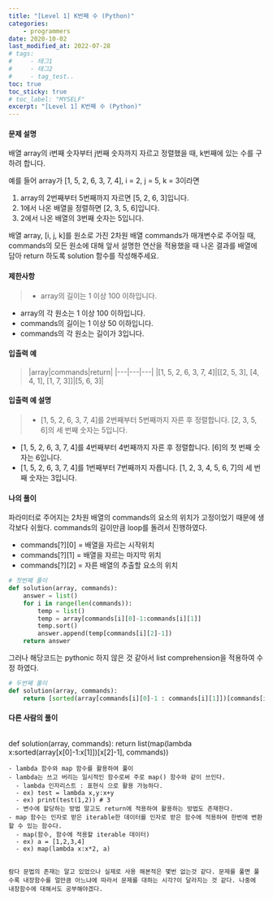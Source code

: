 ```yaml
---
title: "[Level 1] K번째 수 (Python)"
categories: 
    - programmers
date: 2020-10-02
last_modified_at: 2022-07-28
# tags:
#     - 태그1
#     - 태그2
#     - tag_test..
toc: true
toc_sticky: true
# toc_label: "MYSELF"
excerpt: "[Level 1] K번째 수 (Python)"
---
```

#### **문제 설명**
배열 array의 i번째 숫자부터 j번째 숫자까지 자르고 정렬했을 때, k번째에 있는 수를 구하려 합니다.  

예를 들어 array가 [1, 5, 2, 6, 3, 7, 4], i = 2, j = 5, k = 3이라면

1. array의 2번째부터 5번째까지 자르면 [5, 2, 6, 3]입니다.
2. 1에서 나온 배열을 정렬하면 [2, 3, 5, 6]입니다.
3. 2에서 나온 배열의 3번째 숫자는 5입니다.

배열 array, [i, j, k]를 원소로 가진 2차원 배열 commands가 매개변수로 주어질 때, commands의 모든 원소에 대해 앞서 설명한 연산을 적용했을 때 나온 결과를 배열에 담아 return 하도록 solution 함수를 작성해주세요.

#### **제한사항**
>- array의 길이는 1 이상 100 이하입니다.
- array의 각 원소는 1 이상 100 이하입니다.
- commands의 길이는 1 이상 50 이하입니다.
- commands의 각 원소는 길이가 3입니다.  


#### **입출력 예**
>|array|commands|return|
|---|---|---|
|[1, 5, 2, 6, 3, 7, 4]|[[2, 5, 3], [4, 4, 1], [1, 7, 3]]|[5, 6, 3]|  


#### **입출력 예 설명**
>- [1, 5, 2, 6, 3, 7, 4]를 2번째부터 5번째까지 자른 후 정렬합니다. [2, 3, 5, 6]의 세 번째 숫자는 5입니다.
- [1, 5, 2, 6, 3, 7, 4]를 4번째부터 4번째까지 자른 후 정렬합니다. [6]의 첫 번째 숫자는 6입니다.
- [1, 5, 2, 6, 3, 7, 4]를 1번째부터 7번째까지 자릅니다. [1, 2, 3, 4, 5, 6, 7]의 세 번째 숫자는 3입니다.  

#### **나의 풀이**
파라미터로 주어지는 2차원 배열의 commands의 요소의 위치가 고정이었기 때문에 생각보다 쉬웠다. commands의 길이만큼 loop를 돌려서 진행하였다.

- commands[?][0] = 배열을 자르는 시작위치
- commands[?][1] = 배열을 자르는 마지막 위치
- commands[?][2] = 자른 배열의 추출할 요소의 위치
```python
# 첫번째 풀이
def solution(array, commands):
    answer = list()
    for i in range(len(commands)):
        temp = list()
        temp = array[commands[i][0]-1:commands[i][1]]
        temp.sort()
        answer.append(temp[commands[i][2]-1])
    return answer
```
그러나 해당코드는 pythonic 하지 않은 것 같아서 list comprehension을 적용하여 수정 하였다.
```python
# 두번째 풀이
def solution(array, commands):
    return [sorted(array[commands[i][0]-1 : commands[i][1]])[commands[i][2]-1] for i in range(len(commands))]
```  


#### **다른 사람의 풀이**
>```python
def solution(array, commands):
    return list(map(lambda x:sorted(array[x[0]-1:x[1]])[x[2]-1], commands))
```
- lambda 함수와 map 함수를 활용하여 풀이  
- lambda는 쓰고 버리는 일시적인 함수로써 주로 map() 함수와 같이 쓰인다.
  - lambda 인자리스트 : 표현식 으로 활용 가능하다.
  - ex) test = lambda x,y:x+y
  - ex) print(test(1,2)) # 3
  - 변수에 할당하는 방법 말고도 return에 적용하여 활용하는 방법도 존재한다.
- map 함수는 인자로 받은 iterable한 데이터를 인자로 받은 함수에 적용하여 한번에 변환할 수 있는 함수다.
  - map(함수, 함수에 적용할 iterable 데이터)
  - ex) a = [1,2,3,4]
  - ex) map(lambda x:x*2, a)


람다 문법의 존재는 알고 있었으나 실제로 사용 해본적은 몇번 없는것 같다. 문제를 풀면 풀수록 내장함수를 얼만큼 아느냐에 따라서 문제를 대하는 시각?이 달라지는 것 같다. 나중에 내장함수에 대해서도 공부해야겠다.